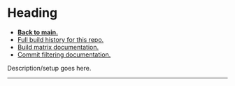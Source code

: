# Heading

* **[Back to main.](README.md)**
* [Full build history for this repo.](https://ci.appveyor.com/project/relsqui/matrix-repro/history)
* [Build matrix documentation.](https://www.appveyor.com/docs/build-configuration/#build-matrix)
* [Commit filtering documentation.](https://www.appveyor.com/docs/how-to/filtering-commits/)

Description/setup goes here.

---

<!-- For easy copy/paste:

##

[Appveyor run.]()

```language
```

* **Change:** 
* **Expected/Why:** 
* **Result:** 

-->
